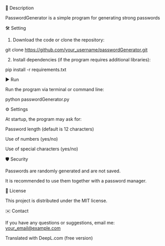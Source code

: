 📌 Description

PasswordGenerator is a simple program for generating strong passwords

🛠 Setting

1. Download the code or clone the repository:

git clone https://github.com/your_username/passwordGenerator.git

2. Install dependencies (if the program requires additional libraries):

pip install -r requirements.txt


▶️ Run

Run the program via terminal or command line:

python passwordGenerator.py

⚙️ Settings

At startup, the program may ask for:

Password length (default is 12 characters)

Use of numbers (yes/no)

Use of special characters (yes/no)

🛡 Security

Passwords are randomly generated and are not saved.

It is recommended to use them together with a password manager.

📜 License

This project is distributed under the MIT license.

✉️ Contact

If you have any questions or suggestions, email me: your_email@example.com

Translated with DeepL.com (free version)
